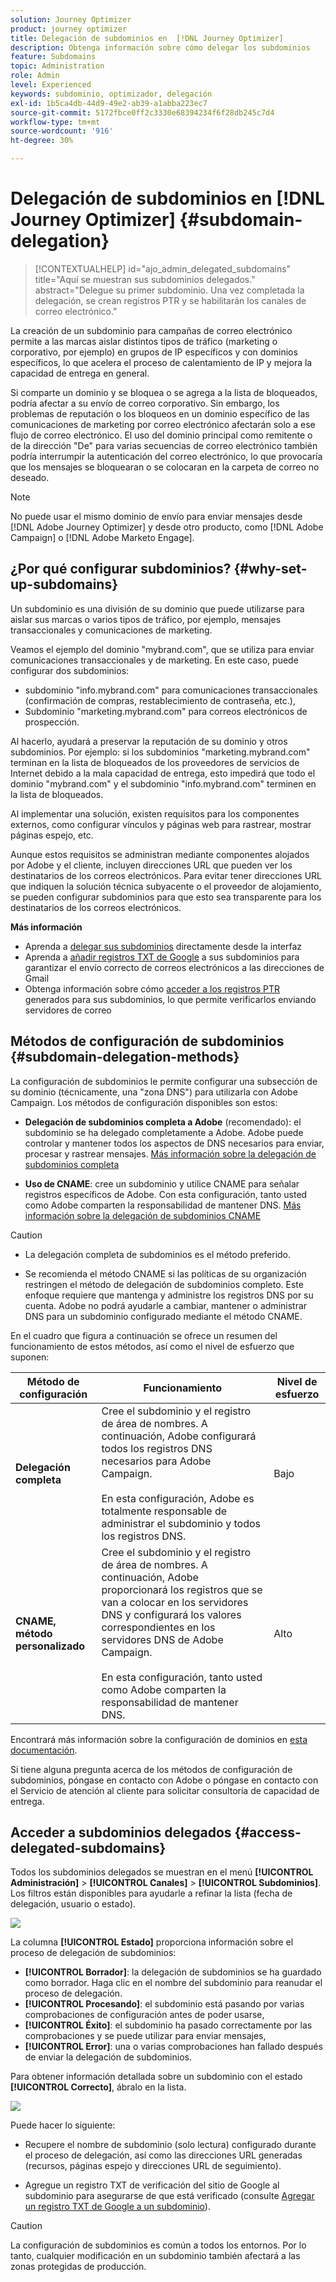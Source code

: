 ```yaml
---
solution: Journey Optimizer
product: journey optimizer
title: Delegación de subdominios en  [!DNL Journey Optimizer]
description: Obtenga información sobre cómo delegar los subdominios
feature: Subdomains
topic: Administration
role: Admin
level: Experienced
keywords: subdominio, optimizador, delegación
exl-id: 1b5ca4db-44d9-49e2-ab39-a1abba223ec7
source-git-commit: 5172fbce0ff2c3330e68394234f6f28db245c7d4
workflow-type: tm+mt
source-wordcount: '916'
ht-degree: 30%

---
```


# Delegación de subdominios en [!DNL Journey Optimizer] {#subdomain-delegation}

>[!CONTEXTUALHELP]
>id="ajo_admin_delegated_subdomains"
>title="Aquí se muestran sus subdominios delegados."
>abstract="Delegue su primer subdominio. Una vez completada la delegación, se crean registros PTR y se habilitarán los canales de correo electrónico."

La creación de un subdominio para campañas de correo electrónico permite a las marcas aislar distintos tipos de tráfico (marketing o corporativo, por ejemplo) en grupos de IP específicos y con dominios específicos, lo que acelera el proceso de calentamiento de IP y mejora la capacidad de entrega en general.

Si comparte un dominio y se bloquea o se agrega a la lista de bloqueados, podría afectar a su envío de correo corporativo. Sin embargo, los problemas de reputación o los bloqueos en un dominio específico de las comunicaciones de marketing por correo electrónico afectarán solo a ese flujo de correo electrónico. El uso del dominio principal como remitente o de la dirección &quot;De&quot; para varias secuencias de correo electrónico también podría interrumpir la autenticación del correo electrónico, lo que provocaría que los mensajes se bloquearan o se colocaran en la carpeta de correo no deseado.

>[!NOTE]
>
>No puede usar el mismo dominio de envío para enviar mensajes desde [!DNL Adobe Journey Optimizer] y desde otro producto, como [!DNL Adobe Campaign] o [!DNL Adobe Marketo Engage].

## ¿Por qué configurar subdominios?  {#why-set-up-subdomains}

Un subdominio es una división de su dominio que puede utilizarse para aislar sus marcas o varios tipos de tráfico, por ejemplo, mensajes transaccionales y comunicaciones de marketing.

Veamos el ejemplo del dominio &quot;mybrand.com&quot;, que se utiliza para enviar comunicaciones transaccionales y de marketing. En este caso, puede configurar dos subdominios:

* subdominio &quot;info.mybrand.com&quot; para comunicaciones transaccionales (confirmación de compras, restablecimiento de contraseña, etc.),
* Subdominio &quot;marketing.mybrand.com&quot; para correos electrónicos de prospección.

Al hacerlo, ayudará a preservar la reputación de su dominio y otros subdominios. Por ejemplo: si los subdominios &quot;marketing.mybrand.com&quot; terminan en la lista de bloqueados de los proveedores de servicios de Internet debido a la mala capacidad de entrega, esto impedirá que todo el dominio &quot;mybrand.com&quot; y el subdominio &quot;info.mybrand.com&quot; terminen en la lista de bloqueados.

Al implementar una solución, existen requisitos para los componentes externos, como configurar vínculos y páginas web para rastrear, mostrar páginas espejo, etc.

Aunque estos requisitos se administran mediante componentes alojados por Adobe y el cliente, incluyen direcciones URL que pueden ver los destinatarios de los correos electrónicos. Para evitar tener direcciones URL que indiquen la solución técnica subyacente o el proveedor de alojamiento, se pueden configurar subdominios para que esto sea transparente para los destinatarios de los correos electrónicos.

**Más información**

* Aprenda a [delegar sus subdominios](delegate-subdomain.md) directamente desde la interfaz
* Aprenda a [añadir registros TXT de Google](google-txt.md) a sus subdominios para garantizar el envío correcto de correos electrónicos a las direcciones de Gmail
* Obtenga información sobre cómo [acceder a los registros PTR](ptr-records.md) generados para sus subdominios, lo que permite verificarlos enviando servidores de correo

## Métodos de configuración de subdominios {#subdomain-delegation-methods}

La configuración de subdominios le permite configurar una subsección de su dominio (técnicamente, una &quot;zona DNS&quot;) para utilizarla con Adobe Campaign. Los métodos de configuración disponibles son estos:

* **Delegación de subdominios completa a Adobe** (recomendado): el subdominio se ha delegado completamente a Adobe. Adobe puede controlar y mantener todos los aspectos de DNS necesarios para enviar, procesar y rastrear mensajes. [Más información sobre la delegación de subdominios completa](delegate-subdomain.md#full-subdomain-delegation)

* **Uso de CNAME**: cree un subdominio y utilice CNAME para señalar registros específicos de Adobe. Con esta configuración, tanto usted como Adobe comparten la responsabilidad de mantener DNS. [Más información sobre la delegación de subdominios CNAME](delegate-subdomain.md#cname-subdomain-delegation)

>[!CAUTION]
>
>* La delegación completa de subdominios es el método preferido.
>
>* Se recomienda el método CNAME si las políticas de su organización restringen el método de delegación de subdominios completo. Este enfoque requiere que mantenga y administre los registros DNS por su cuenta. Adobe no podrá ayudarle a cambiar, mantener o administrar DNS para un subdominio configurado mediante el método CNAME.

En el cuadro que figura a continuación se ofrece un resumen del funcionamiento de estos métodos, así como el nivel de esfuerzo que suponen:

| Método de configuración | Funcionamiento | Nivel de esfuerzo |
|---|---|---|
| **Delegación completa** | Cree el subdominio y el registro de área de nombres. A continuación, Adobe configurará todos los registros DNS necesarios para Adobe Campaign.<br/><br/>En esta configuración, Adobe es totalmente responsable de administrar el subdominio y todos los registros DNS. | Bajo |
| **CNAME, método personalizado** | Cree el subdominio y el registro de área de nombres. A continuación, Adobe proporcionará los registros que se van a colocar en los servidores DNS y configurará los valores correspondientes en los servidores DNS de Adobe Campaign.<br/><br/>En esta configuración, tanto usted como Adobe comparten la responsabilidad de mantener DNS. | Alto |

Encontrará más información sobre la configuración de dominios en [esta documentación](https://experienceleague.adobe.com/docs/deliverability-learn/deliverability-best-practice-guide/additional-resources/product-specific-resources/campaign/ac-domain-name-setup.html?lang=es).

Si tiene alguna pregunta acerca de los métodos de configuración de subdominios, póngase en contacto con Adobe o póngase en contacto con el Servicio de atención al cliente para solicitar consultoría de capacidad de entrega.

## Acceder a subdominios delegados {#access-delegated-subdomains}

Todos los subdominios delegados se muestran en el menú **[!UICONTROL Administración]** > **[!UICONTROL Canales]** > **[!UICONTROL Subdominios]**. Los filtros están disponibles para ayudarle a refinar la lista (fecha de delegación, usuario o estado).

![](assets/subdomain-list.png)

La columna **[!UICONTROL Estado]** proporciona información sobre el proceso de delegación de subdominios:

* **[!UICONTROL Borrador]**: la delegación de subdominios se ha guardado como borrador. Haga clic en el nombre del subdominio para reanudar el proceso de delegación.
* **[!UICONTROL Procesando]**: el subdominio está pasando por varias comprobaciones de configuración antes de poder usarse,
* **[!UICONTROL Éxito]**: el subdominio ha pasado correctamente por las comprobaciones y se puede utilizar para enviar mensajes,
* **[!UICONTROL Error]**: una o varias comprobaciones han fallado después de enviar la delegación de subdominios.

Para obtener información detallada sobre un subdominio con el estado **[!UICONTROL Correcto]**, ábralo en la lista.

![](assets/subdomain-delegated.png)

Puede hacer lo siguiente:

* Recupere el nombre de subdominio (solo lectura) configurado durante el proceso de delegación, así como las direcciones URL generadas (recursos, páginas espejo y direcciones URL de seguimiento).

* Agregue un registro TXT de verificación del sitio de Google al subdominio para asegurarse de que está verificado (consulte [Agregar un registro TXT de Google a un subdominio](google-txt.md)).


>[!CAUTION]
>
>La configuración de subdominios es común a todos los entornos. Por lo tanto, cualquier modificación en un subdominio también afectará a las zonas protegidas de producción.

